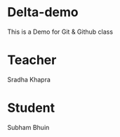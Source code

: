 # Delta-demo

This is a Demo for Git &amp; Github class

# Teacher

Sradha Khapra

# Student

Subham Bhuin
